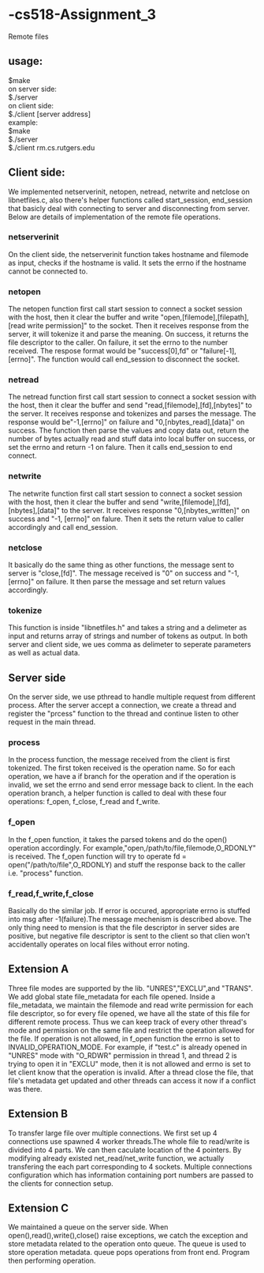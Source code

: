 # -cs518-Assignment_3
Remote files<br />
## usage:
  $make<br />
  on server side:<br />
  $./server<br />
  on client side:<br />
  $./client [server address]<br />
  example:<br />
    $make<br />
    $./server<br />
    $./client rm.cs.rutgers.edu<br />
## Client side:
  We implemented netserverinit, netopen, netread, netwrite and netclose on libnetfiles.c, also there's helper functions called start_session, end_session that basicly deal with connecting to server and disconnecting from server. Below are details of implementation of the remote file operations.
### netserverinit
  On the client side, the netserverinit function takes hostname and filemode as input, checks if the hostname is valid. It sets the errno if the hostname cannot be connected to. 
### netopen
  The netopen function first call start session to connect a socket session with the host, then it clear the buffer and write "open,[filemode],[filepath],[read write permission]" to the socket. Then it receives response from the server, it will tokenize it and parse the meaning. On success, it returns the file descriptor to the caller. On failure, it set the errno to the number received. The respose format would be "success[0],fd" or "failure[-1],[errno]". The function would call end_session to disconnect the socket.
### netread
  The netread function first call start session to connect a socket session with the host, then it clear the buffer and send "read,[filemode],[fd],[nbytes]" to the server. It receives response and tokenizes and parses the message. The response would be"-1,[errno]" on failure and "0,[nbytes_read],[data]" on success. The function then parse the values and copy data out, return the number of bytes actually read and stuff data into local buffer on success, or set the errno and return -1 on falure. Then it calls end_session to end connect.
### netwrite
  The netwrite function first call start session to connect a socket session with the host, then it clear the buffer and send "write,[filemode],[fd],[nbytes],[data]" to the server. It receives response "0,[nbytes_written]" on success and "-1, [errno]" on falure. Then it sets the return value to caller accordingly and call end_session.
### netclose
  It basically do the same thing as other functions, the message sent to server is "close,[fd]". The message received is "0" on success and "-1,[errno]" on failure. It then parse the message and set return values accordingly.
### tokenize
  This function is inside "libnetfiles.h" and takes a string and a delimeter as input and returns array of strings and number of tokens as output. In both server and client side, we ues comma as delimeter to seperate parameters as well as actual data.
  
## Server side
  On the server side, we use pthread to handle multiple request from different process. After the server accept a connection, we create a thread and register the "prcess" function to the thread and continue listen to other request in the main thread.
### process
  In the process function, the message received from the client is first tokenized. The first token received is the operation name. So for each operation, we have a if branch for the operation and if the operation is invalid, we set the errno and send error message back to client. In the each operation branch, a helper function is called to deal with these four operations: f_open, f_close, f_read and f_write.
### f_open
  In the f_open function, it takes the parsed tokens and do the open() operation accordingly. For example,"open,/path/to/file,filemode,O_RDONLY" is received. The f_open function will try to operate fd = open("/path/to/file",O_RDONLY) and stuff the response back to the caller i.e. "process" function.
### f_read,f_write,f_close
  Basically do the similar job. If error is occured, appropriate errno is stuffed into msg after -1(failure).The message mechenism is described above. The only thing need to mension is that the file descriptor in server sides are positive, but negative file descriptor is sent to the client so that clien won't accidentally operates on local files without error noting.
  
## Extension A
  Three file modes are supported by the lib. "UNRES","EXCLU",and "TRANS". We add global state file_metadata for each file opened. Inside a file_metadata, we maintain the filemode and read write permission for each file descriptor, so for every file opened, we have all the state of this file for different remote process. Thus we can keep track of every other thread's mode and permission on the same file and restrict the operation allowed for the file. If operation is not allowed, in f_open function the errno is set to INVALID_OPERATION_MODE. For example, if "test.c" is already opened in "UNRES" mode with "O_RDWR" permission in thread 1, and thread 2 is trying to open it in "EXCLU" mode, then it is not allowed and errno is set to let client know that the operation is invalid. After a thread close the file, that file's metadata get updated and other threads can access it now if a conflict was there. 

## Extension B
  To transfer large file over multiple connections. We first set up 4 connections use spawned 4 worker threads.The whole file to read/write is divided into 4 parts. We can then caculate location of the 4 pointers. By modifying already existed net_read/net_write function, we actually transfering the each part corresponding to 4 sockets. Multiple connections configuration which has information containing port numbers are passed to the clients for connection setup.
  
## Extension C
  We maintained a queue on the server side. When open(),read(),write(),close() raise exceptions, we catch the exception and store metadata related to the operation onto queue. The queue is used to store operation metadata. queue pops operations from front end. Program then performing operation.
